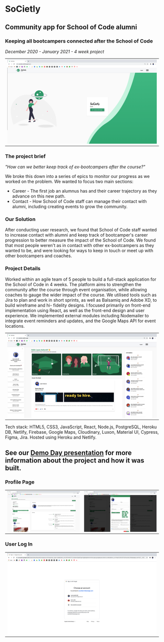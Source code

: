 # SoCietly

## Community app for School of Code alumni

### Keeping all bootcampers connected after the School of Code

_December 2020 - January 2021 - 4 week project_

<table>
<td><img src="./src/Images/landingpage.png" alt="SoCietly Landing Page"/></td></table>

### The project brief

_"How can we better keep track of ex-bootcampers after the course?"_

We broke this down into a series of epics to monitor our progress as we worked on the problem. We wanted to focus two main sections:

- Career - The first job an alumnus has and their career trajectory as they advance on this new path.
- Contact - How School of Code staff can manage their contact with alumni, including creating events to grow the community.

### Our Solution

After conducting user research, we found that School of Code staff wanted to increase contact with alumni and keep track of bootcamper's career progression to better measure the impact of the School of Code. We found that most people weren't as in contact with other ex-bootcampers as they wanted to be, and were looking for ways to keep in touch or meet up with other bootcampers and coaches.

### Project Details

Worked within an agile team of 5 people to build a full-stack application for the School of Code in 4 weeks. The platform aims to strengthen the community after the course through event organisation, while allowing coaches to gauge the wider impact of the course. We utilised tools such as Jira to plan and work in short sprints, as well as Balsamiq and Adobe XD, to build wireframe and hi- fidelity designs. I focused primarily on front-end implementation using React, as well as the front-end design and user experience. We implemented external modules including Nodemailer to integrate event reminders and updates, and the Google Maps API for event locations.

<table>
<td><img src="./src/Images/homepage.png" alt="SoCietly Homepage"/></td>
</table>

Tech stack:
HTML5, CSS3, JavaScript, React, Node.js, PostgreSQL, Heroku DB, Netlify, Firebase, Google Maps, Cloudinary, Luxon, Material UI, Cypress, Figma, Jira. Hosted using Heroku and Netlify.

## See our [Demo Day presentation](https://www.youtube.com/watch?v=9gjLqZn24ZY) for more information about the project and how it was built.

### Profile Page

<table>
<td><img src="./src/Images/profile.png" alt="SoCietly Profile"/></td>
<td><img src="./src/Images/editprofile.png" alt="SoCietly Edit Profile"/></td>
</table>

### User Log In

<table>
<td><img src="./src/Images/firebase.png" alt="SoCietly Sign In With Firebase"/></td>
</table>
